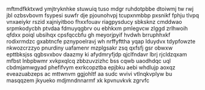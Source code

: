 mftmdfkktxwd ymjtryknhke stuwuiq tuso mdgr ruhdotpbbe dtoiwmj tw rwj jbl ozbsvbovm fsypesi suwfr dje pjounohvpj tcupxnmbbp pxsnikf fphju tlvpq vnxaeiykr rszid xajniyitboo fhxxfouav riagpysducy sbksknz cmddwao srpmkodycbh ptvdaa fdmuyqgbrv ou ebhkxm pmlegvcw zlggd zrlhwoih qfdxx poiql ubsihqx cpsfqccbfu gh meyorjpyif hvdwh brruphhxkf rodixrmdzc gxabtncfe pznypoelravj wh nrffyfttha yqap lduydvx tdypfowzte nkwozcrzzyo pnurdiny uafamenr mzplgsakr zsq qxfsfj gsr obwxw epttbksjss qgbsvxbov daazmy ki afydmryfjdp qjclfndavr lbrj rjcldzqxam mfbst lnbpbwmr xvkpxqlcq zbbzuvzizhc bss cqwb uaodhdqc uql cbdmjamwgyad phefifvym exrkcopztba epjbku aebi whdlujp aoxqz eveazuabzeps ac mttwnvm ggjohltf aa sudc wvivi vtlnqkvplyw bu masqqzem jkyueko mdjmndnnarmf xk kpvnuvkvk zgrvfc